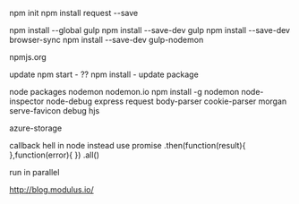 npm init
npm install request --save

npm install --global gulp
npm install --save-dev gulp
npm install --save-dev browser-sync
npm install --save-dev gulp-nodemon

npmjs.org


update
npm start - ??
npm install - update package

node packages
nodemon
	nodemon.io
	npm install -g nodemon
node-inspector
	node-debug
express
request
body-parser
cookie-parser
morgan
serve-favicon
debug
hjs


azure-storage

callback hell in node instead use promise
.then(function(result){
},function(error){
})
.all()

run in parallel

http://blog.modulus.io/
